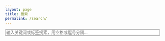 ```yaml
---
layout: page
title: 搜索
permalink: /search/
---
```


<input type="text" id="search-input" placeholder="输入关键词或标签搜索，用空格或逗号分隔..." style="width:100%">
<ul id="results"></ul>
<div id="pagination" style="margin-top:10px; display:none;">
  <button id="prev-page" disabled>上一页</button>
  <span id="page-info">第 1 页</span>
  <button id="next-page" disabled>下一页</button>
</div>

<script src="https://cdnjs.cloudflare.com/ajax/libs/simple-jekyll-search/1.7.2/simple-jekyll-search.min.js"></script>
<script>
const searchInput = document.getElementById('search-input');
const resultsContainer = document.getElementById('results');
const pagination = document.getElementById('pagination');
const prevBtn = document.getElementById('prev-page');
const nextBtn = document.getElementById('next-page');
const pageInfo = document.getElementById('page-info');

let allResults = [];
let currentPage = 1;
const resultsPerPage = 10; // 每页10条

const sjs = SimpleJekyllSearch({
  searchInput: searchInput,
  resultsContainer: resultsContainer,
  json: '/search.json',
  searchResultTemplate: `
    <li>
      <a href="{url}">{title}</a> <small>({date})</small><br>
      <strong>Tags:</strong> {tags}<br>
      <span style="color:#666;font-size:90%;">{content}</span>
    </li>
  `,
  noResultsText: '没有找到结果 😢',
  fuzzy: false,
  limit: 1000
});

// 高亮多个关键词
function highlightMultiple(text, keywords) {
  if (!keywords || keywords.length === 0) return text;
  const regex = new RegExp(`(${keywords.join('|')})`, 'gi');
  return text.replace(regex, '<mark>$1</mark>');
}

// 计算匹配度：匹配关键词数量
function computeScore(item, keywords) {
  if (!keywords || keywords.length === 0) return 0;
  let score = 0;
  const text = [item.title, item.tags, item.content].join(' ').toLowerCase();
  keywords.forEach(k => {
    if (k) {
      const regex = new RegExp(k.toLowerCase(), 'g');
      const matches = text.match(regex);
      if (matches) score += matches.length;
    }
  });
  return score;
}

// 渲染当前页
function renderPage(page) {
  const start = (page - 1) * resultsPerPage;
  const end = start + resultsPerPage;
  const pageResults = allResults.slice(start, end);

  resultsContainer.innerHTML = pageResults.map(r => `
    <li>
      <a href="${r.url}">${r.title}</a> <small>(${r.date})</small><br>
      <strong>Tags:</strong> ${r.tags}<br>
      <span style="color:#666;font-size:90%;">${r.content}</span>
    </li>
  `).join('');

  const keywordInput = searchInput.value.trim();
  const keywords = keywordInput ? keywordInput.split(/[\s,]+/) : [];
  resultsContainer.querySelectorAll('li').forEach(li => {
    li.innerHTML = highlightMultiple(li.innerHTML, keywords);
  });

  if (allResults.length === 0) {
    pagination.style.display = 'none';
  } else {
    pagination.style.display = 'block';
    prevBtn.disabled = page === 1;
    nextBtn.disabled = end >= allResults.length;
    pageInfo.textContent = `第 ${page} 页`;
  }
}

// 监听搜索结果生成
searchInput.addEventListener('input', () => {
  currentPage = 1;
  setTimeout(() => {
    const keywordInput = searchInput.value.trim();
    const keywords = keywordInput ? keywordInput.split(/[\s,]+/) : [];

    // 提取结果
    allResults = Array.from(resultsContainer.querySelectorAll('li')).map(li => ({
      url: li.querySelector('a').href,
      title: li.querySelector('a').textContent,
      date: li.querySelector('small').textContent.replace(/[()]/g,''),
      tags: li.querySelector('strong + text') ? li.querySelector('strong + text').textContent : '',
      content: li.querySelector('span').textContent
    }));

    // 根据匹配度排序
    allResults.forEach(r => r.score = computeScore(r, keywords));
    allResults.sort((a,b) => b.score - a.score);

    renderPage(currentPage);
  }, 100);
});

// 分页按钮事件
prevBtn.addEventListener('click', () => {
  if (currentPage > 1) {
    currentPage--;
    renderPage(currentPage);
  }
});
nextBtn.addEventListener('click', () => {
  if (currentPage * resultsPerPage < allResults.length) {
    currentPage++;
    renderPage(currentPage);
  }
});
</script>

<style>
mark {
  background: yellow;
  font-weight: bold;
}
</style>

